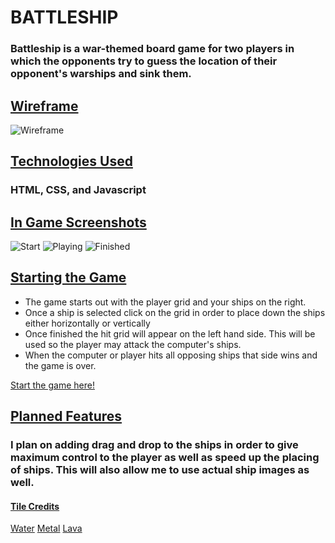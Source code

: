 # BATTLESHIP

### Battleship is a war-themed board game for two players in which the opponents try to guess the location of their opponent's warships and sink them.
## <span style="text-decoration: underline">Wireframe</span>
![Wireframe](https://i.imgur.com/aPRVBmS.jpg)
## <span style="text-decoration: underline">Technologies Used</span>

### HTML, CSS, and Javascript

## <span style="text-decoration: underline">In Game Screenshots</span>
![Start](https://imgur.com/QKNL7t1.jpg)
![Playing](https://imgur.com/TR7O3n5.jpg)
![Finished](https://imgur.com/Q2QzYPZ.jpg)
## <span style="text-decoration: underline">Starting the Game</span>

* The game starts out with the player grid and your ships on the right.
* Once a ship is selected click on the grid in order to place down the ships either horizontally or vertically
* Once finished the hit grid will appear on the left hand side. This will be used so the player may attack the computer's ships.
* When the computer or player hits all opposing ships that side wins and the game is over.

[Start the game here!](https://sitilac.github.io/battle-ship/)

## <span style="text-decoration: underline">Planned Features</span>

### I plan on adding drag and drop to the ships in order to give maximum control to the player as well as speed up the placing of ships. This will also allow me to use actual ship images as well.

#### <span style="text-decoration: underline">Tile Credits</span>
[Water](https://opengameart.org/content/basic-map-32x32-by-ivan-voirol)
[Metal](https://pixanna.nl/tiles/science/)
[Lava](https://opengameart.org/content/2-seamless-lava-tiles)